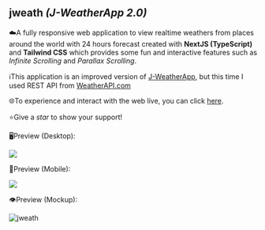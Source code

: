 ## jweath _(J-WeatherApp 2.0)_
☁️A fully responsive web application to view realtime weathers from places around the world with 24 hours forecast created with **NextJS (TypeScript)** and **Tailwind CSS** which provides some fun and interactive features such as _Infinite Scrolling_ and _Parallax Scrolling_. 

ℹ️This application is an improved version of <a href="https://github.com/je-von/j-weatherapp">J-WeatherApp</a>, but this time I used REST API from <a href="https://www.weatherapi.com/" title="Weather API">WeatherAPI.com</a>

🌐To experience and interact with the web live, you can click <a href="http://jweath.vercel.app">here</a>.

⭐Give a _star_ to show your support!

🖥️Preview (Desktop):

<img src="https://github.com/je-von/jweath/raw/master/public/assets/gif/desktop-sm.gif"/>

📱Preview (Mobile):

<img src="https://github.com/je-von/jweath/raw/master/public/assets/gif/mobile-sm.gif"/>

👁️Preview (Mockup):

![jweath](https://user-images.githubusercontent.com/86874779/169686044-584120e0-1242-41a8-bfbb-7ddcf5645c1a.jpg)

